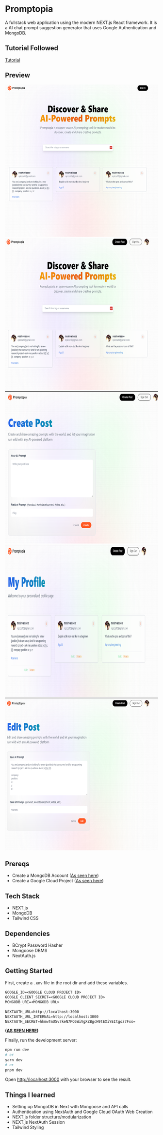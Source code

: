 
# Promptopia

A fullstack web application using the modern NEXT.js React framework. It is a AI chat prompt suggestion generator that uses Google Authentication and MongoDB.

## Tutorial Followed
[Tutorial](https://youtu.be/wm5gMKuwSYk?si=ZFGqPHEJtrENcQFz)

## Preview
 <p align="center">
<img src=".\AppScreenshots\1.png" alt="" height="500"/>
<img src=".\AppScreenshots\2.png" alt="" height="500"/>
<img src=".\AppScreenshots\3.png" alt="" height="500"/>
<img src=".\AppScreenshots\4.png" alt="" height="500"/>
<img src=".\AppScreenshots\5.png" alt="" height="500"/>
</p>


## Prereqs

* Create a MongoDB Account ([As seen here](https://youtu.be/wm5gMKuwSYk?si=ZFGqPHEJtrENcQFz))
* Create a Google Cloud Project ([As seen here](https://youtu.be/wm5gMKuwSYk?si=ZFGqPHEJtrENcQFz))

## Tech Stack

* NEXT.js
* MongoDB
* Tailwind CSS

## Dependencies

* BCrypt Password Hasher
* Mongoose DBMS
* NextAuth.js

## Getting Started

First, create a `.env` file in the root dir and add these variables.

```
GOOGLE_ID=<GOOGLE CLOUD PROJECT ID>
GOOGLE_CLIENT_SECRET=<GOOGLE CLOUD PROJECT ID>
MONGODB_URI=<MONGODB URL>

NEXTAUTH_URL=http://localhost:3000
NEXTAUTH_URL_INTERNAL=http://localhost:3000
NEXTAUTH_SECRET=hkmwTmU5v7keN7PO5WiVgXZBgcH9tEXiYEItgoz7Fxs=
```
**([AS SEEN HERE](https://youtu.be/wm5gMKuwSYk?si=ZFGqPHEJtrENcQFz))**

Finally, run the development server:

```bash
npm run dev
# or
yarn dev
# or
pnpm dev
```

Open [http://localhost:3000](http://localhost:3000) with your browser to see the result.

## Things I learned

* Setting up MongoDB in Next with Mongoose and API calls
* Authentication using NextAuth and Google Cloud OAuth Web Creation
* NEXT.js folder structure/modularization
* NEXT.js NextAuth Session
* Tailwind Styling
